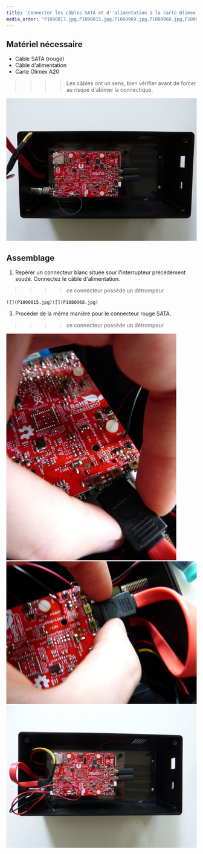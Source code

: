 ```yaml
---
title: 'Connecter les câbles SATA et d''alimentation à la carte Olimex'
media_order: 'P1090017.jpg,P1090015.jpg,P1080969.jpg,P1080968.jpg,P1080970.jpg,P1090016.jpg'
---
```


## Matériel nécessaire

* Câble SATA \(rouge\)
* Câble d'alimentation
* Carte Olimex A20

>>>> Les câbles ont un sens, bien vérifier avant de forcer au risque d'abîmer la connectique.

![](P1080970.jpg)
## Assemblage

1. Repérer un connecteur blanc située sour l'interrupteur précédement soudé. Connectez le câble d'alimentation. 
>>>> ce connecteur possède un détrompeur  

	![](P1090015.jpg)![](P1080968.jpg)
3. Procéder de la même manière pour le connecteur rouge SATA. 
>>>> ce connecteur possède un détrompeur  

   ![](P1090017.jpg)![](P1090016.jpg)
   ![](P1080969.jpg)




